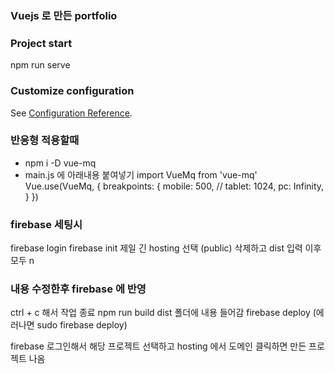 ### Vuejs 로 만든 portfolio

### Project start

npm run serve

### Customize configuration

See [Configuration Reference](https://cli.vuejs.org/config/).

### 반응형 적용할때

- npm i -D vue-mq
- main.js 에 아래내용 붙여넣기
  import VueMq from 'vue-mq'
  Vue.use(VueMq, {
  breakpoints: {
  mobile: 500,
  // tablet: 1024,
  pc: Infinity,
  }
  })

### firebase 세팅시

firebase login
firebase init
제일 긴 hosting 선택
(public) 삭제하고 dist 입력
이후 모두 n

### 내용 수정한후 firebase 에 반영

ctrl + c 해서 작업 종료
npm run build
dist 폴더에 내용 들어감
firebase deploy (에러나면 sudo firebase deploy)

firebase 로그인해서 해당 프로젝트 선택하고
hosting 에서 도메인 클릭하면 만든 프로젝트 나옴
